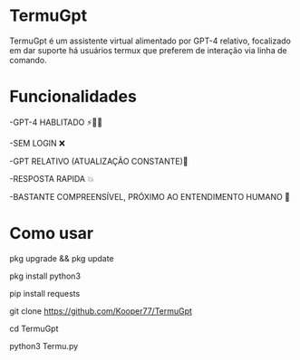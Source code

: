# TermuGpt
TermuGpt é um assistente virtual alimentado por GPT-4 relativo, focalizado em dar suporte há usuários termux que preferem de interação via linha de comando.

# Funcionalidades


-GPT-4 HABLITADO ⚡🥱🤙

-SEM LOGIN ❌

-GPT RELATIVO (ATUALIZAÇÃO CONSTANTE)🔄

-RESPOSTA RAPIDA 💥

-BASTANTE COMPREENSÍVEL, PRÓXIMO AO ENTENDIMENTO HUMANO 🧠

# Como usar 

pkg upgrade && pkg update

pkg install python3

pip install requests 

git clone https://github.com/Kooper77/TermuGpt

cd TermuGpt

python3 Termu.py


